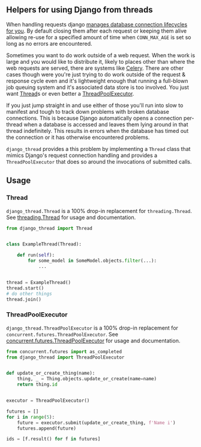 ## Helpers for using Django from threads

When handling requests django [manages database connection lifecycles for
you](https://github.com/django/django/blob/ca9872905559026af82000e46cde6f7dedc897b6/django/db/__init__.py#L34-L42).  By default closing them after each request or keeping
them alive allowing re-use for a specified amount of time when `CONN_MAX_AGE` is set so long as no errors are encountered.

Sometimes you want to do work outside of a web request. When the work is large and you would like to distribute it, likely to places other than where the web requests are
served, there are systems like [Celery](https://docs.celeryproject.org/en/stable/django/first-steps-with-django.html).  There are other cases though were you're just trying
to do work outside of the request & response cycle even and it's lightweight enough that running a full-blown job queuing system and it's associated data store is too
involved.  You just want [Thread](https://docs.python.org/3/library/threading.html#thread-objects)s or even better a
[ThreadPoolExecutor](https://docs.python.org/3/library/concurrent.futures.html#concurrent.futures.ThreadPoolExecutor).

If you just jump straight in and use either of those you'll run into slow to manifest and tough to track down problems with broken database connections.  This is because
Django automatically opens a connection per-thread when a database is accessed and leaves them lying around in that thread indefinitely.  This results in errors when the
database has timed out the connection or it has otherwise encountered problems.

`django_thread` provides a this problem by implementing a `Thread` class that mimics Django's request connection handling and provides a `ThreadPoolExecutor` that does so
around the invocations of submitted calls.

## Usage

### Thread

`django_thread.Thread` is a 100% drop-in replacement for `threading.Thread`.  See [threading.Thread](https://docs.python.org/3/library/threading.html#thread-objects) for
usage and documentation.

```python
from django_thread import Thread


class ExampleThread(Thread):

    def run(self):
        for some_model in SomeModel.objects.filter(...):
            ...


thread = ExampleThread()
thread.start()
# do other things
thread.join()
```

### ThreadPoolExecutor

`django_thread.ThreadPoolExecutor` is a 100% drop-in replacement for `concurrent.futures.ThreadPoolExecutor`.  See
[concurrent.futures.ThreadPoolExecutor](https://docs.python.org/3/library/concurrent.futures.html#concurrent.futures.ThreadPoolExecutor) for usage and documentation.

```python
from concurrent.futures import as_completed
from django_thread import ThreadPoolExecutor


def update_or_create_thing(name):
    thing, _ = Thing.objects.update_or_create(name=name)
    return thing.id


executor = ThreadPoolExecutor()

futures = []
for i in range(5):
    future = executor.submit(update_or_create_thing, f'Name i')
    futures.append(future)

ids = [f.result() for f in futures]
```
